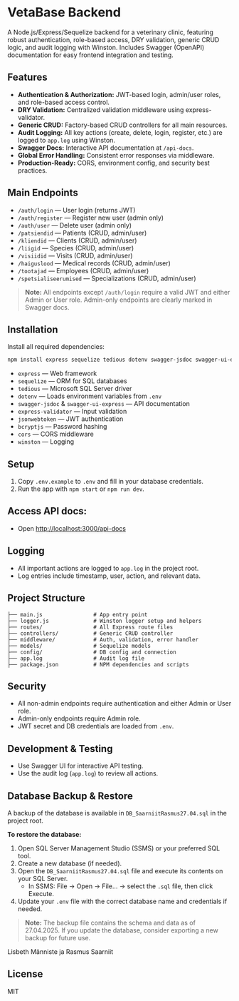 # VetaBase Backend

A Node.js/Express/Sequelize backend for a veterinary clinic, featuring robust authentication, role-based access, DRY validation, generic CRUD logic, and audit logging with Winston. Includes Swagger (OpenAPI) documentation for easy frontend integration and testing.

## Features
- **Authentication & Authorization:** JWT-based login, admin/user roles, and role-based access control.
- **DRY Validation:** Centralized validation middleware using express-validator.
- **Generic CRUD:** Factory-based CRUD controllers for all main resources.
- **Audit Logging:** All key actions (create, delete, login, register, etc.) are logged to `app.log` using Winston.
- **Swagger Docs:** Interactive API documentation at `/api-docs`.
- **Global Error Handling:** Consistent error responses via middleware.
- **Production-Ready:** CORS, environment config, and security best practices.

## Main Endpoints
- `/auth/login` — User login (returns JWT)
- `/auth/register` — Register new user (admin only)
- `/auth/user` — Delete user (admin only)
- `/patsiendid` — Patients (CRUD, admin/user)
- `/kliendid` — Clients (CRUD, admin/user)
- `/liigid` — Species (CRUD, admin/user)
- `/visiidid` — Visits (CRUD, admin/user)
- `/haiguslood` — Medical records (CRUD, admin/user)
- `/tootajad` — Employees (CRUD, admin/user)
- `/spetsialiseerumised` — Specializations (CRUD, admin/user)

> **Note:** All endpoints except `/auth/login` require a valid JWT and either Admin or User role. Admin-only endpoints are clearly marked in Swagger docs.

## Installation

Install all required dependencies:

```sh
npm install express sequelize tedious dotenv swagger-jsdoc swagger-ui-express express-validator jsonwebtoken bcryptjs cors winston
```

- `express` — Web framework
- `sequelize` — ORM for SQL databases
- `tedious` — Microsoft SQL Server driver
- `dotenv` — Loads environment variables from `.env`
- `swagger-jsdoc` & `swagger-ui-express` — API documentation
- `express-validator` — Input validation
- `jsonwebtoken` — JWT authentication
- `bcryptjs` — Password hashing
- `cors` — CORS middleware
- `winston` — Logging


## Setup

1. Copy `.env.example` to `.env` and fill in your database credentials.
2. Run the app with `npm start` or `npm run dev`.

## Access API docs:
   - Open [http://localhost:3000/api-docs](http://localhost:3000/api-docs)

## Logging
- All important actions are logged to `app.log` in the project root.
- Log entries include timestamp, user, action, and relevant data.

## Project Structure
```
├── main.js                # App entry point
├── logger.js              # Winston logger setup and helpers
├── routes/                # All Express route files
├── controllers/           # Generic CRUD controller
├── middleware/            # Auth, validation, error handler
├── models/                # Sequelize models
├── config/                # DB config and connection
├── app.log                # Audit log file
├── package.json           # NPM dependencies and scripts
```

## Security
- All non-admin endpoints require authentication and either Admin or User role.
- Admin-only endpoints require Admin role.
- JWT secret and DB credentials are loaded from `.env`.

## Development & Testing
- Use Swagger UI for interactive API testing.
- Use the audit log (`app.log`) to review all actions.

## Database Backup & Restore

A backup of the database is available in `DB_SaarniitRasmus27.04.sql` in the project root.

**To restore the database:**
1. Open SQL Server Management Studio (SSMS) or your preferred SQL tool.
2. Create a new database (if needed).
3. Open the `DB_SaarniitRasmus27.04.sql` file and execute its contents on your SQL Server.
   - In SSMS: File → Open → File... → select the `.sql` file, then click Execute.
4. Update your `.env` file with the correct database name and credentials if needed.

> **Note:** The backup file contains the schema and data as of 27.04.2025. If you update the database, consider exporting a new backup for future use.

Lisbeth Männiste ja Rasmus Saarniit

## License
MIT


